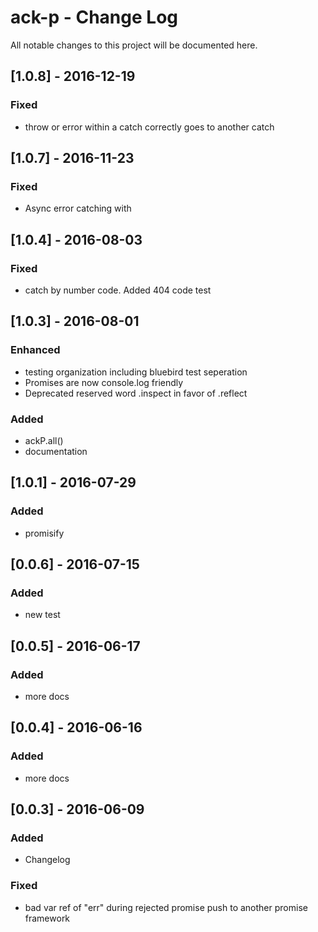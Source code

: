 # ack-p - Change Log
All notable changes to this project will be documented here.

## [1.0.8] - 2016-12-19
### Fixed
- throw or error within a catch correctly goes to another catch

## [1.0.7] - 2016-11-23
### Fixed
- Async error catching with 

## [1.0.4] - 2016-08-03
### Fixed
- catch by number code. Added 404 code test

## [1.0.3] - 2016-08-01
### Enhanced
- testing organization including bluebird test seperation
- Promises are now console.log friendly
- Deprecated reserved word .inspect in favor of .reflect
### Added
- ackP.all()
- documentation

## [1.0.1] - 2016-07-29
### Added
- promisify

## [0.0.6] - 2016-07-15
### Added
- new test

## [0.0.5] - 2016-06-17
### Added
- more docs

## [0.0.4] - 2016-06-16
### Added
- more docs

## [0.0.3] - 2016-06-09
### Added
- Changelog
### Fixed
- bad var ref of "err" during rejected promise push to another promise framework
